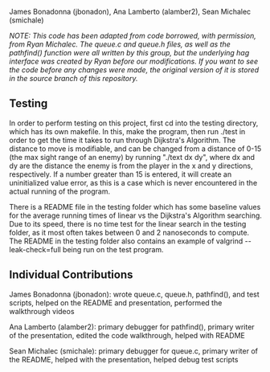 James Bonadonna (jbonadon), Ana Lamberto (alamber2), Sean Michalec (smichale)

*NOTE: This code has been adapted from code borrowed, with permission, from Ryan Michalec. The queue.c and queue.h files, as well as the pathfind() function were all written by this group, but the underlying hag interface was created by Ryan before our modifications. If you want to see the code before any changes were made, the original version of it is stored in the source branch of this repository.*

Testing
--------

In order to perform testing on this project, first cd into the testing directory, which has its own makefile. In this, make the program, then run ./test in order to get the time it takes to run through Dijkstra's Algorithm. The distance to move is modifiable, and can be changed from a distance of 0-15 (the max sight range of an enemy) by running "./text dx dy", where dx and dy are the distance the enemy is from the player in the x and y directions, respectively. If a number greater than 15 is entered, it will create an uninitialized value error, as this is a case which is never encountered in the actual running of the program. 

There is a README file in the testing folder which has some baseline values for the average running times of linear vs the Dijkstra's Algorithm searching. Due to its speed, there is no time test for the linear search in the testing folder, as it most often takes between 0 and 2 nanoseconds to compute. The README in the testing folder also contains an example of valgrind --leak-check=full being run on the test program. 

Individual Contributions
-------------------------

James Bonadonna (jbonadon): wrote queue.c, queue.h, pathfind(), and test scripts, helped on the README and presentation, performed the walkthrough videos

Ana Lamberto (alamber2): primary debugger for pathfind(), primary writer of the presentation, edited the code walkthrough, helped with README

Sean Michalec (smichale): primary debugger for queue.c, primary writer of the README, helped with the presentation, helped debug test scripts
